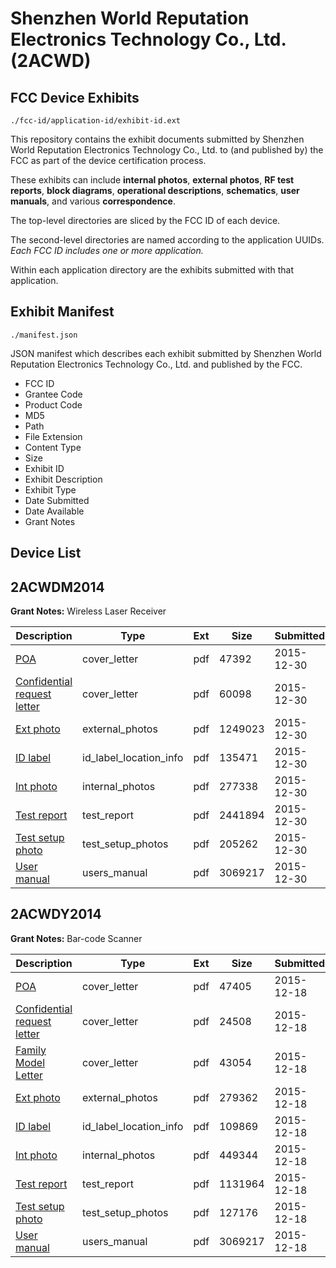 # Shenzhen World Reputation Electronics Technology Co., Ltd. (2ACWD)
## FCC Device Exhibits

```
./fcc-id/application-id/exhibit-id.ext
```

This repository contains the exhibit documents submitted by Shenzhen World Reputation Electronics Technology Co., Ltd. to (and published by) the FCC as part of the device certification process.

These exhibits can include **internal photos**, **external photos**, **RF test reports**, **block diagrams**, **operational descriptions**, **schematics**, **user manuals**, and various **correspondence**.

The top-level directories are sliced by the FCC ID of each device.

The second-level directories are named according to the application UUIDs. *Each FCC ID includes one or more application.*

Within each application directory are the exhibits submitted with that application. 

## Exhibit Manifest

```
./manifest.json
```

JSON manifest which describes each exhibit submitted by Shenzhen World Reputation Electronics Technology Co., Ltd. and published by the FCC.

- FCC ID
- Grantee Code
- Product Code
- MD5
- Path
- File Extension
- Content Type
- Size
- Exhibit ID
- Exhibit Description
- Exhibit Type
- Date Submitted
- Date Available
- Grant Notes

## Device List
## 2ACWDM2014
**Grant Notes:** Wireless Laser Receiver

| Description | Type | Ext | Size | Submitted | Available |
| ----------- | ---- | --- | ---- | --------- | --------- |
| [POA](2ACWDM2014/c3688c776b9ba8bbb309039d2b6ca364/2860481.pdf) | cover_letter | pdf | 47392 | 2015-12-30 | 2015-12-30 |
| [Confidential request letter](2ACWDM2014/c3688c776b9ba8bbb309039d2b6ca364/2860482.pdf) | cover_letter | pdf | 60098 | 2015-12-30 | 2015-12-30 |
| [Ext photo](2ACWDM2014/c3688c776b9ba8bbb309039d2b6ca364/2860485.pdf) | external_photos | pdf | 1249023 | 2015-12-30 | 2015-12-30 |
| [ID label](2ACWDM2014/c3688c776b9ba8bbb309039d2b6ca364/2860487.pdf) | id_label_location_info | pdf | 135471 | 2015-12-30 | 2015-12-30 |
| [Int photo](2ACWDM2014/c3688c776b9ba8bbb309039d2b6ca364/2860486.pdf) | internal_photos | pdf | 277338 | 2015-12-30 | 2015-12-30 |
| [Test report](2ACWDM2014/c3688c776b9ba8bbb309039d2b6ca364/2860483.pdf) | test_report | pdf | 2441894 | 2015-12-30 | 2015-12-30 |
| [Test setup photo](2ACWDM2014/c3688c776b9ba8bbb309039d2b6ca364/2860484.pdf) | test_setup_photos | pdf | 205262 | 2015-12-30 | 2015-12-30 |
| [User manual](2ACWDM2014/c3688c776b9ba8bbb309039d2b6ca364/2845819.pdf) | users_manual | pdf | 3069217 | 2015-12-30 | 2015-12-30 |
## 2ACWDY2014
**Grant Notes:** Bar-code Scanner

| Description | Type | Ext | Size | Submitted | Available |
| ----------- | ---- | --- | ---- | --------- | --------- |
| [POA](2ACWDY2014/1e96a67c1d39f647b9944e7e3daa95fb/2845811.pdf) | cover_letter | pdf | 47405 | 2015-12-18 | 2015-12-18 |
| [Confidential request letter](2ACWDY2014/1e96a67c1d39f647b9944e7e3daa95fb/2845812.pdf) | cover_letter | pdf | 24508 | 2015-12-18 | 2015-12-18 |
| [Family Model Letter](2ACWDY2014/1e96a67c1d39f647b9944e7e3daa95fb/2845813.pdf) | cover_letter | pdf | 43054 | 2015-12-18 | 2015-12-18 |
| [Ext photo](2ACWDY2014/1e96a67c1d39f647b9944e7e3daa95fb/2845816.pdf) | external_photos | pdf | 279362 | 2015-12-18 | 2015-12-18 |
| [ID label](2ACWDY2014/1e96a67c1d39f647b9944e7e3daa95fb/2845818.pdf) | id_label_location_info | pdf | 109869 | 2015-12-18 | 2015-12-18 |
| [Int photo](2ACWDY2014/1e96a67c1d39f647b9944e7e3daa95fb/2845817.pdf) | internal_photos | pdf | 449344 | 2015-12-18 | 2015-12-18 |
| [Test report](2ACWDY2014/1e96a67c1d39f647b9944e7e3daa95fb/2845814.pdf) | test_report | pdf | 1131964 | 2015-12-18 | 2015-12-18 |
| [Test setup photo](2ACWDY2014/1e96a67c1d39f647b9944e7e3daa95fb/2845815.pdf) | test_setup_photos | pdf | 127176 | 2015-12-18 | 2015-12-18 |
| [User manual](2ACWDY2014/1e96a67c1d39f647b9944e7e3daa95fb/2845819.pdf) | users_manual | pdf | 3069217 | 2015-12-18 | 2015-12-18 |
